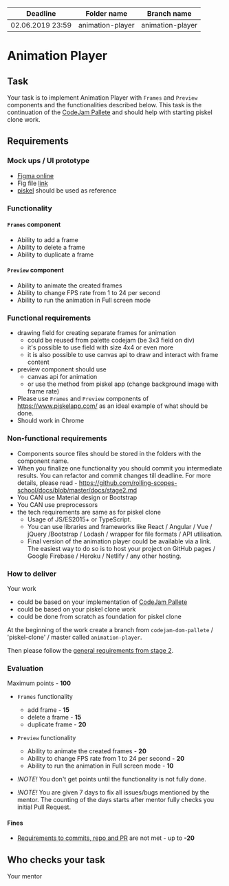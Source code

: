 
| Deadline  | Folder name | Branch name |
|-----------|-------------|-------------|
| 02.06.2019 23:59 | animation-player | animation-player |



# Animation Player

## Task
Your task is to implement Animation Player with `Frames` and `Preview` components and the functionalities described below.
This task is the continuation of the [CodeJam Pallete](./codejam-pallete.md) and should help with starting piskel clone work.

## Requirements
### Mock ups / UI prototype
* [Figma online](https://www.figma.com/proto/hieu0x13Znk8pzwej9oTrK/animation-player?node-id=1%3A2&scaling=min-zoom)
* Fig file [link](https://www.dropbox.com/s/g4tyu5u9gfk7jx9/animation%20player.fig?dl=0)
* [piskel](https://www.piskelapp.com/) should be used as reference

### Functionality

#### `Frames` component
- Ability to add a frame
- Ability to delete a frame
- Ability to duplicate a frame

#### `Preview` component
- Ability to animate the created frames
- Ability to change FPS rate from 1 to 24 per second
- Ability to run the animation in Full screen mode

### Functional requirements
- drawing field for creating separate frames for animation
  - could be reused from palette codejam (be 3x3 field on div)
  - it's possible to use field with size 4x4 or even more
  - it is also possible to use canvas api to draw and interact with frame content
- preview component should use
  - canvas api for animation
  - or use the method from piskel app (change background image with frame rate)
- Please use `Frames` and `Preview` components of https://www.piskelapp.com/ as an ideal example of what should be done.
- Should work in Chrome

### Non-functional requirements
- Components source files should be stored in the folders with the component name.
- When you finalize one functionality you should commit you intermediate results. You can refactor and commit changes till deadline. For more details, please read - https://github.com/rolling-scopes-school/docs/blob/master/docs/stage2.md
- You CAN use Material design or Bootstrap
- You CAN use preprocessors
- the tech requirements are same as for piskel clone
  - Usage of JS/ES2015+ or TypeScript.
  - You can use libraries and frameworks like React / Angular / Vue / jQuery /Bootstrap / Lodash / wrapper for file formats / API utilisation.
  - Final version of the animation player could be available via a link. The easiest way to do so is to host your project on GitHub pages / Google Firebase / Heroku / Netlify / any other hosting.

### How to deliver
Your work
- could be based on your implementation of [CodeJam Pallete](./codejam-pallete.md)
- could be based on your piskel clone work
- could be done from scratch as foundation for piskel clone

At the beginning of the work create a branch from `codejam-dom-pallete` / 'piskel-clone' / master called `animation-player`.

Then please follow the [general requirements from stage 2](https://github.com/rolling-scopes-school/docs/blob/master/docs/stage2.md).

### Evaluation
Maximum points - **100**
- `Frames` functionality
  - add frame - **15**
  - delete a frame - **15**
  - duplicate frame - **20**
- `Preview` functionality
  - Ability to animate the created frames  - **20**
  - Ability to change FPS rate from 1 to 24 per second - **20**
  - Ability to run the animation in Full screen mode - **10**

- *!NOTE!* You don't get points until the functionality is not fully done.
- *!NOTE!* You are given 7 days to fix all issues/bugs mentioned by the mentor. The counting of the days starts after mentor fully checks you initial Pull Request.


#### Fines
- [Requirements to commits, repo and PR](https://github.com/rolling-scopes-school/docs/blob/master/docs/stage2.md) are not met - up to **-20**


## Who checks your task
Your mentor
